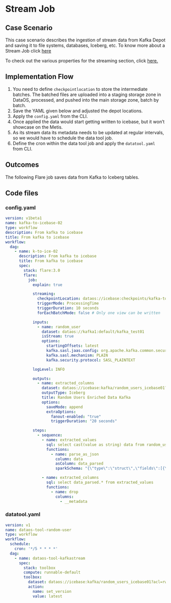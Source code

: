 # Stream Job


## Case Scenario

This case scenario describes the ingestion of stream data from Kafka Depot and saving it to file systems, databases, Iceberg, etc. To know more about a Stream Job click [here](../job_types.md#stream-job)

To check out the various properties for the streaming section, click [here.](../configurations/streaming.md) 

## Implementation Flow

1. You need to define `checkpointlocation` to store the intermediate batches. The batched files are uploaded into a staging storage zone in DataOS, processed, and pushed into the main storage zone, batch by batch.
2. Save the YAML given below and adjusted the depot locations.
3. Apply the `config.yaml` from the CLI.
4. Once applied the data would start getting written to icebase, but it won’t showcase on the Metis.
5. As its stream data its metadata needs to be updated at regular intervals, so we would have to schedule the data tool job.
6. Define the cron within the data tool job and apply the `datatool.yaml` from CLI.

## Outcomes

The following Flare job saves data from Kafka to Iceberg tables.

## Code files

### **config.yaml**

```yaml
version: v1beta1
name: kafka-to-icebase-02
type: workflow
description: From kafka to icebase
title: From kafka to icebase
workflow:
  dag:
    - name: k-to-ice-02
      description: From kafka to icebase
      title: From kafka to icebase
      spec:
        stack: flare:3.0
        flare:
          job:
            explain: true

            streaming:
              checkpointLocation: dataos://icebase:checkpoints/kafka-to-icebase/random-users/fygsfhb?acl=rw
              triggerMode: ProcessingTime
              triggerDuration: 10 seconds
              forEachBatchMode: false # Only one view can be written

            inputs:
              - name: random_user
                dataset: dataos://kafka1:default/kafka_test01
                isStream: true
                options:
                  startingOffsets: latest
                  kafka.sasl.jaas.config: org.apache.kafka.common.security.plain.PlainLoginModule required username="admin" password="0b9c4dd98ca9cc944160";
                  kafka.sasl.mechanism: PLAIN
                  kafka.security.protocol: SASL_PLAINTEXT

            logLevel: INFO

            outputs:
              - name: extracted_columns
                dataset: dataos://icebase:kafka/random_users_icebase01?acl=rw
                outputType: Iceberg
                title: Random Users Enriched Data Kafka
                options:
                  saveMode: append
                  extraOptions:
                    fanout-enabled: "true"
                    triggerDuration: "20 seconds"

            steps:
              - sequence:
                - name: extracted_values
                  sql: select cast(value as string) data from random_user
                  functions:
                    - name: parse_as_json
                      column: data
                      asColumn: data_parsed
                      sparkSchema: "{\"type\":\"struct\",\"fields\":[{\"name\":\"age\",\"type\":\"string\",\"nullable\":true,\"metadata\":{}},{\"name\":\"city\",\"type\":\"string\",\"nullable\":true,\"metadata\":{}},{\"name\":\"country\",\"type\":\"string\",\"nullable\":true,\"metadata\":{}},{\"name\":\"email\",\"type\":\"string\",\"nullable\":true,\"metadata\":{}},{\"name\":\"first_name\",\"type\":\"string\",\"nullable\":true,\"metadata\":{}},{\"name\":\"gender\",\"type\":\"string\",\"nullable\":true,\"metadata\":{}},{\"name\":\"last_name\",\"type\":\"string\",\"nullable\":true,\"metadata\":{}},{\"name\":\"phone\",\"type\":\"string\",\"nullable\":true,\"metadata\":{}},{\"name\":\"postcode\",\"type\":\"string\",\"nullable\":true,\"metadata\":{}},{\"name\":\"state\",\"type\":\"string\",\"nullable\":true,\"metadata\":{}},{\"name\":\"title\",\"type\":\"string\",\"nullable\":true,\"metadata\":{}}]}"

                - name: extracted_columns
                  sql: select data_parsed.* from extracted_values
                  functions:
                    - name: drop
                      columns:
                        - __metadata
```

### **datatool.yaml**

```yaml
version: v1
name: dataos-tool-random-user
type: workflow
workflow:
  schedule:
    cron: '*/5 * * * *'
  dag:
    - name: dataos-tool-kafkastream
      spec:
        stack: toolbox
        compute: runnable-default
        toolbox:
          dataset: dataos://icebase:kafka/random_users_icebase01?acl=rw
          action:
            name: set_version
            value: latest
```